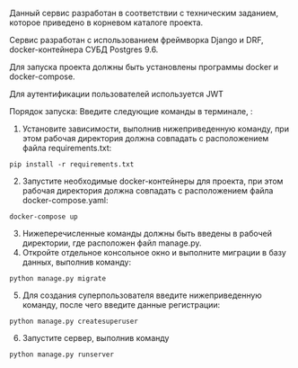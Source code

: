 Данный сервис разработан в соответствии с техническим заданием, которое приведено в корневом каталоге проекта.

Сервис разработан с использованием фреймворка Django и DRF, docker-контейнера СУБД Postgres 9.6.

Для запуска проекта должны быть установлены программы docker и docker-compose.

Для аутентификации пользователей используется JWT

Порядок запуска:
Введите следующие команды в терминале, :
1. Установите зависимости, выполнив нижеприведенную команду, при этом рабочая директория должна совпадать с расположением файла requirements.txt:
```commandline
pip install -r requirements.txt
```
2. Запустите необходимые docker-контейнеры для проекта, при этом рабочая директория должна совпадать с расположением файла docker-compose.yaml:
```commandline
docker-compose up
```
3. Нижеперечисленные команды должны быть введены в рабочей директории, где расположен файл manage.py.
4. Откройте отдельное консольное окно и выполните миграции в базу данных, выполнив команду:
```commandline
python manage.py migrate
```
5. Для создания суперпользователя введите нижеприведенную команду, после чего введите данные регистрации:
```commandline
python manage.py createsuperuser
```
6. Запустите сервер, выполнив команду
```commandline
python manage.py runserver
```
